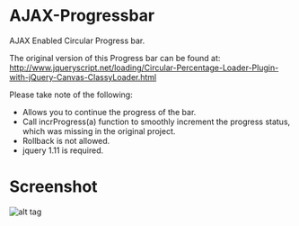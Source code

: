 # AJAX-Progressbar
AJAX Enabled Circular Progress bar.


The original version of this Progress bar can be found at:
http://www.jqueryscript.net/loading/Circular-Percentage-Loader-Plugin-with-jQuery-Canvas-ClassyLoader.html


Please take note of the following:
  * Allows you to continue the progress of the bar.
  * Call incrProgress(a) function to smoothly increment the progress status, which was missing in the original project.
  * Rollback is not allowed.
  * jquery 1.11 is required.

# Screenshot
![alt tag](https://cloud.githubusercontent.com/assets/7301265/5916065/d6633b4e-a632-11e4-934d-58ed263d2839.PNG)
